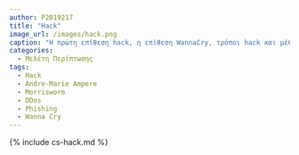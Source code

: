 ```yaml
---
author: P2019217
title: "Hack"
image_url: /images/hack.png
caption: "Η πρώτη επίθεση hack, η επίθεση WannaCry, τρόποι hack και μέθοδοι πρόληψης του φαινομένου."
categories:
  - Μελέτη Περίπτωσης
tags:
  - Hack
  - Andre-Marie Ampere
  - Morrisworm
  - DDos
  - Phishing
  - Wanna Cry
---
```


{% include cs-hack.md %}

